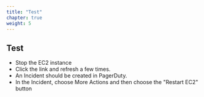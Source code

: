 ```yaml
---
title: "Test"
chapter: true
weight: 5
---
```


## Test

- Stop the EC2 instance
- Click the link and refresh a few times.
- An Incident should be created in PagerDuty.
- In the Incident, choose More Actions and then choose the "Restart EC2" button

